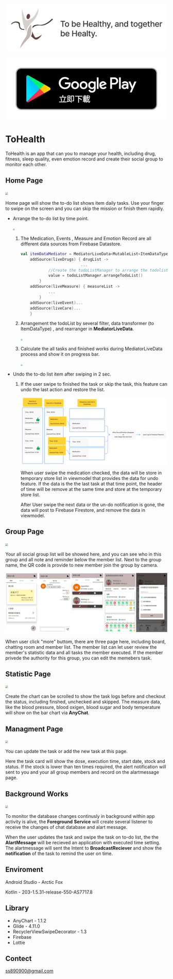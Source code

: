 ![GITHUB](https://github.com/WeitingL/ToHealth/blob/be2a0bacac42b41f662acc730799feeee77e5a08/readmesrc/toHealth_v2.png)

[![GITHUB](https://github.com/WeitingL/ToHealth/blob/be2a0bacac42b41f662acc730799feeee77e5a08/readmesrc/google-play-badge.png)](https://play.google.com/store/apps/details?id=com.weiting.tohealth)



# ToHealth

ToHealth is an app that can you to manage your health, including drug, fitness, sleep quality, even emotion record and create their social group to monitor each other.



## Home Page

<img src="https://github.com/WeitingL/ToHealth/blob/be2a0bacac42b41f662acc730799feeee77e5a08\readmesrc\home_page (1).png" style="zoom:50%;" />

Home page will  show the to-do list shows item daily tasks. Use your finger to swipe on the screen and you can skip the mission or finish them rapidly.

- Arrange the to-do list by time point.

  ​	<img src="https://github.com/WeitingL/ToHealth/blob/be2a0bacac42b41f662acc730799feeee77e5a08\readmesrc\home_toke (1).png" style="zoom:33%;" />

  1. The Medication, Events , Measure and Emotion Record are all different data sources from Firebase Datastore.

     ```kotlin
     val itemDataMediator = MediatorLiveData<MutableList<ItemDataType>>().apply {
         addSource(liveDrugs) { drugList ->
                               ...
                 //Create the todoListManager to arrange the todolist.
                 value = todoListManager.arrangeTodoList()
             }
         addSource(liveMeasure) { measureList ->
                 ...
             }
         addSource(liveEvent)...
         addSource(liveCare)...
         }
     ```

  2. Arrangement the todoList by several filter, data transformer (to ItemDataType) , and rearranger in **MediatorLiveData**.

     <img src="https://github.com/WeitingL/ToHealth/blob/be2a0bacac42b41f662acc730799feeee77e5a08\readmesrc\home_arranger (1).png" style="zoom: 33%;" />

  3. Calculate the all tasks and finished works during MediatorLiveData process and show it on progress bar.

     <img src="https://github.com/WeitingL/ToHealth/blob/be2a0bacac42b41f662acc730799feeee77e5a08\readmesrc\home_progress (1).png" style="zoom: 33%;" />

- Undo the to-do list item after swiping in 2 sec.

  1. If the user swipe to finished the task or skip the task, this feature can undo the last action and restore the list.

     ![](https://github.com/WeitingL/ToHealth/blob/be2a0bacac42b41f662acc730799feeee77e5a08/readmesrc/home_Swipe%20(1).png)

     When user swipe the medication checked, the data will be store in temporary store list in viewmodel that provides the data for undo feature. If the data is the the last task at that time point, the header of time will be remove at the same time and store at the temporary store list. 

     After User swipe the next data or the un-do notification is gone, the data will post to Firebase Firestore, and remove the data in viewmodel.



## Group Page

<img src="https://github.com/WeitingL/ToHealth/blob/be2a0bacac42b41f662acc730799feeee77e5a08\readmesrc\group_page (1).png" style="zoom:50%;" />

Your all social group list will be showed here, and you can see who in this group and all note and reminder below the member list. Next to the group name, the QR code is provide to new member join the group by camera.

 ![](https://github.com/WeitingL/ToHealth/blob/be2a0bacac42b41f662acc730799feeee77e5a08/readmesrc/grouproom_page%20(1).png)

When user click "more" buttom, there are three page here, including board, chatting room and member list. The member list can let user review the member's statistic data and all tasks the member executed. If the member privede the authority for this group, you can edit the memebers task. 



## Statistic Page

<img src="https://github.com/WeitingL/ToHealth/blob/be2a0bacac42b41f662acc730799feeee77e5a08\readmesrc\statistic_page (1).png" style="zoom: 50%;" />

Create the chart can be scrolled to show the task logs before and checkout the status, including finshed, unchecked and skipped. The measure data, like the blood pressure, blood oxigen, blood sugar and body temperature will show on the bar chart via **AnyChat**.



## Managment Page

<img src="https://github.com/WeitingL/ToHealth/blob/be2a0bacac42b41f662acc730799feeee77e5a08\readmesrc\manage_page (1).png" style="zoom: 50%;" />

You can update the task or add the new task at this page. 

Here the task card will show the dose, execution time, start date, stock and status. If the stock is lower than ten times required, the alert notification will sent to you and your all group members and record on the alartmessage page.



## Background Works

<img src="https://github.com/WeitingL/ToHealth/blob/be2a0bacac42b41f662acc730799feeee77e5a08\readmesrc\background (1).png" style="zoom:50%;" />

To monitor the database changes continusly in background within app activity is alive, the **Foreground** **Service** will create several listener to receive the changes of chat database and alart message.

When the user updates the task and swipe the task on to-do list, the the **AlartMessage** will be recieved an application with executed time setting.  The alartmessage will sent the Intent to **BroadcastReciever** and show the **notification** of the task to remind the user on time.



## Enviroment

Android Studio - Arctic Fox

Kotlin - 203-1.5.31-release-550-AS7717.8



## Library 

- AnyChart - 1.1.2
- Glide - 4.11.0
- RecyclerViewSwipeDecorator - 1.3
- Firebase
- Lottie



## Contect

ss890900@gmail.com
